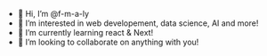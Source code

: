 - 👋 Hi, I’m @f-m-a-ly
- 👀 I’m interested in web developement, data science, AI and more!
- 🌱 I’m currently learning react & Next!
- 💞️ I’m looking to collaborate on anything with you!

<!---
f-m-a-ly/f-m-a-ly is a ✨ special ✨ repository because its `README.md` (this file) appears on your GitHub profile.
You can click the Preview link to take a look at your changes.
--->
